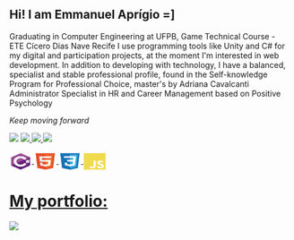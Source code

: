 

## Hi! I am Emmanuel Aprígio  =]
Graduating in Computer Engineering at UFPB, Game Technical Course - ETE Cícero Dias Nave Recife I use programming tools like Unity and C# for my digital and participation projects, at the moment I'm interested in web development. In addition to developing with technology, I have a balanced, specialist and stable professional profile, found in the Self-knowledge Program for Professional Choice, master's by Adriana Cavalcanti Administrator Specialist in HR and Career Management based on Positive Psychology

*Keep moving forward*
 
<div> 
  <a href="https://www.linkedin.com/in/emmanuel-apr%C3%ADgio-cavalcanti-dos-santos-52a8871b8/" target="_blank"><img src="https://img.shields.io/badge/-LinkedIn-%230077B5?style=for-the-badge&logo=linkedin&logoColor=white" target="_blank"></a> 
  <a href="https://www.instagram.com/emmano.png/"><img src="https://img.shields.io/badge/Instagram-E4405F?style=for-the-badge&logo=instagram&logoColor=white></a> 
</div>

 <div>
  <a href="https://github.com/emmano2997">
  <img height="180em" src="https://github-readme-stats.vercel.app/api?username=emmano2997&show_icons=true&theme=dracula&include_all_commits=true&count_private=true"/>
  <img height="180em" src="https://github-readme-stats.vercel.app/api/top-langs/?username=emmano2997&layout=compact&langs_count=7&theme=dracula"/>
</div>
<div style="display: inline_block"><br>
  <img align="center" alt="Emmano-Csharp" height="30" width="40" src="https://raw.githubusercontent.com/devicons/devicon/master/icons/csharp/csharp-original.svg">
  <img align="center" alt="Emmano-HTML" height="30" width="40" src="https://raw.githubusercontent.com/devicons/devicon/master/icons/html5/html5-original.svg">
  <img align="center" alt="Emmano-CSS" height="30" width="40" src="https://raw.githubusercontent.com/devicons/devicon/master/icons/css3/css3-original.svg">
  <img align="center" alt="Emmano-Js" height="30" width="40" src="https://raw.githubusercontent.com/devicons/devicon/master/icons/javascript/javascript-plain.svg">
 </div>
 
 ##
 # My portfolio: 
 <a href="https://emmano2997.github.io/"> 
   <img src="https://img.icons8.com/cotton/64/000000/website.png"
 </a>
 
